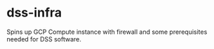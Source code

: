 # dss-infra

Spins up GCP Compute instance with firewall and some prerequisites needed for DSS software.
